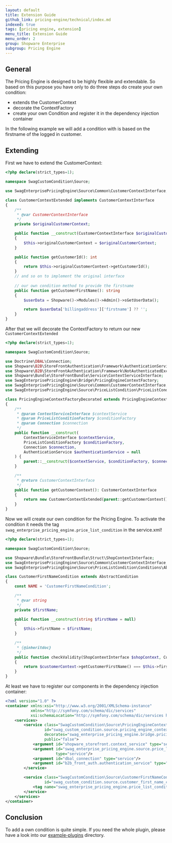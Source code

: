 ```yaml
---
layout: default
title: Extension Guide
github_link: pricing-engine/technical/index.md
indexed: true
tags: [pricing engine, extension]
menu_title: Extension Guide
menu_order: 2
group: Shopware Enterprise
subgroup: Pricing Engine
---
```


## General

The Pricing Engine is designed to be highly flexible and extendable. So based on this purpose you have only to do three steps do create your own condition: 

* extends the CustomerContext
* decorate the ContextFactory
* create your own Condition and register it in the dependency injection container

In the following example we will add a condition with is based on the firstname of the logged in customer.

## Extending
First we have to extend the CustomerContext:

```php
<?php declare(strict_types=1);

namespace SwagCustomCondition\Source;

use SwagEnterprisePricingEngine\Source\Common\CustomerContextInterface;

class CustomerContextExtended implements CustomerContextInterface
{
    /**
     * @var CustomerContextInterface
     */
    private $originalCustomerContext;

    public function __construct(CustomerContextInterface $originalCustomerContext)
    {
        $this->originalCustomerContext = $originalCustomerContext;
    }

    public function getCustomerId(): int
    {
        return $this->originalCustomerContext->getCustomerId();
    }
    // and so on to implement the original interface 
    
    // our own condition method to provide the firstname
    public function getCustomerFirstName(): string
    {
        $userData = Shopware()->Modules()->Admin()->sGetUserData();

        return $userData['billingaddress']['firstname'] ?? '';
    }    
}
```

After that we will decorate the ContextFactory to return our new `CustomerContextExtended`

```php
<?php declare(strict_types=1);

namespace SwagCustomCondition\Source;

use Doctrine\DBAL\Connection;
use Shopware\B2B\StoreFrontAuthentication\Framework\AuthenticationService;
use Shopware\B2B\StoreFrontAuthentication\Framework\NotAuthenticatedException;
use Shopware\Bundle\StoreFrontBundle\Service\ContextServiceInterface;
use SwagEnterprisePricingEngine\Bridge\PricingEngineContextFactory;
use SwagEnterprisePricingEngine\Source\Common\CustomerContextInterface;
use SwagEnterprisePricingEngine\Source\PriceListCondition\PriceListConditionFactory;

class PricingEngineContextFactoryDecorated extends PricingEngineContextFactory
{
    /**
     * @param ContextServiceInterface $contextService
     * @param PriceListConditionFactory $conditionFactory
     * @param Connection $connection
     */
    public function __construct(
        ContextServiceInterface $contextService,
        PriceListConditionFactory $conditionFactory,
        Connection $connection,
        AuthenticationService $authenticationService = null
    ) {
        parent::__construct($contextService, $conditionFactory, $connection, $authenticationService);
    }

    /**
     * @return CustomerContextInterface
     */
    public function getCustomerContext(): CustomerContextInterface
    {
        return new CustomerContextExtended(parent::getCustomerContext());
    }
}
```

Now we will create our own condition for the Pricing Engine. To activate the condition it needs the tag `swag_enterprise_pricing_engine.price_list_condition` in the service.xml!

```php
<?php declare(strict_types=1);

namespace SwagCustomCondition\Source;

use Shopware\Bundle\StoreFrontBundle\Struct\ShopContextInterface;
use SwagEnterprisePricingEngine\Source\Common\CustomerContextInterface;
use SwagEnterprisePricingEngine\Source\PriceListCondition\Conditions\AbstractCondition;

class CustomerFirstNameCondition extends AbstractCondition
{
    const NAME = 'CustomerFirstNameCondition';

    /**
     * @var string
     */
    private $firstName;

    public function __construct(string $firstName = null)
    {
        $this->firstName = $firstName;
    }

    /**
     * {@inheritdoc}
     */
    public function checkValidity(ShopContextInterface $shopContext, CustomerContextInterface $customerContext): bool
    {
        return $customerContext->getCustomerFirstName() === $this->firstName;
    }
}
```

At least we have to register our components in the dependency injection container:

```xml
<?xml version="1.0" ?>
<container xmlns:xsi="http://www.w3.org/2001/XMLSchema-instance"
           xmlns="http://symfony.com/schema/dic/services"
           xsi:schemaLocation="http://symfony.com/schema/dic/services http://symfony.com/schema/dic/services/services-1.0.xsd">
    <services>
        <service class="SwagCustomCondition\Source\PricingEngineContextFactoryDecorated"
                 id="swag_custom_condition.source.pricing_engine_context_factory_decorated"
                 decorates="swag_enterprise_pricing_engine.bridge.pricing_engine_context_factory"
                 public="false">
            <argument id="shopware_storefront.context_service" type="service"/>
            <argument id="swag_enterprise_pricing_engine.source.price_list_condition.price_list_condition_factory"
                      type="service"/>
            <argument id="dbal_connection" type="service"/>
            <argument id="b2b_front_auth.authentication_service" type="service" on-invalid="null"/>
        </service>

        <service class="SwagCustomCondition\Source\CustomerFirstNameCondition"
                 id="swag_custom_condition.source.customer_first_name_condition">
            <tag name="swag_enterprise_pricing_engine.price_list_condition"/>
        </service>
    </services>
</container>
```

## Conclusion 
To add a own condition is quite simple. If you need the whole plugin, please have a look into our [example-plugins](https://gitlab.com/shopware/shopware/enterprise/swagenterprisepricingengine/-/tree/master/example-plugins/) directory.

